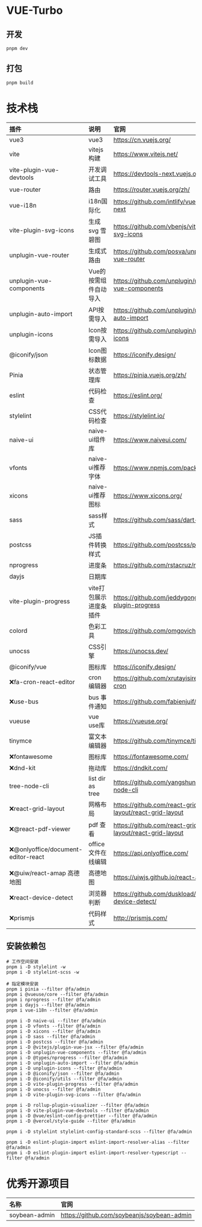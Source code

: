 # VUE-Turbo

## 开发

```
pnpm dev
```

## 打包

```
pnpm build
```

# 技术栈

| 插件                                | 说明                   | 官网                                                   |
| :---------------------------------- | :--------------------- | :----------------------------------------------------- |
| vue3                                | vue3                   | https://cn.vuejs.org/                                  |
| vite                                | vitejs 构建            | https://www.vitejs.net/                                |
| vite-plugin-vue-devtools            | 开发调试工具           | https://devtools-next.vuejs.org/                       |
| vue-router                          | 路由                   | https://router.vuejs.org/zh/                           |
| vue-i18n                            | i18n国际化             | https://github.com/intlify/vue-i18n-next               |
| vite-plugin-svg-icons               | 生成 svg 雪碧图        | https://github.com/vbenjs/vite-plugin-svg-icons        |
| unplugin-vue-router                 | 生成式路由             | https://github.com/posva/unplugin-vue-router           |
| unplugin-vue-components             | Vue的按需组件自动导入  | https://github.com/unplugin/unplugin-vue-components    |
| unplugin-auto-import                | API按需导入            | https://github.com/unplugin/unplugin-auto-import       |
| unplugin-icons                      | Icon按需导入           | https://github.com/unplugin/unplugin-icons             |
| @iconify/json                       | Icon图标数据           | https://iconify.design/                                |
| Pinia                               | 状态管理库             | https://pinia.vuejs.org/zh/                            |
| eslint                              | 代码检查               | https://eslint.org/                                    |
| stylelint                           | CSS代码检查            | https://stylelint.io/                                  |
| naive-ui                            | naive-ui组件库         | https://www.naiveui.com/                               |
| vfonts                              | naive-ui推荐字体       | https://www.npmjs.com/package/vfonts                   |
| xicons                              | naive-ui推荐图标       | https://www.xicons.org/                                |
| sass                                | sass样式               | https://github.com/sass/dart-sass                      |
| postcss                             | JS插件转换样式         | https://github.com/postcss/postcss                     |
| nprogress                           | 进度条                 | https://github.com/rstacruz/nprogress                  |
| dayjs                               | 日期库                 |                                                        |
| vite-plugin-progress                | vite打包展示进度条插件 | https://github.com/jeddygong/vite-plugin-progress      |
| colord                              | 色彩工具               | https://github.com/omgovich/colord                     |
| unocss                              | CSS引擎                | https://unocss.dev/                                    |
| @iconify/vue                        | 图标库                 | https://iconify.design/                                |
| ❌fa-cron-react-editor              | cron 编辑器            | https://github.com/xrutayisire/react-js-cron           |
| ❌use-bus                           | bus 事件通知           | https://github.com/fabienjuif/use-bus                  |
| vueuse                              | vue use库              | https://vueuse.org/                                    |
| tinymce                             | 富文本编辑器           | https://github.com/tinymce/tinymce                     |
| ❌fontawesome                       | 图标库                 | https://fontawesome.com/                               |
| ❌dnd-kit                           | 拖动库                 | https://dndkit.com/                                    |
| tree-node-cli                       | list dir as tree       | https://github.com/yangshun/tree-node-cli              |
| ❌react-grid-layout                 | 网格布局               | https://github.com/react-grid-layout/react-grid-layout |
| ❌@react-pdf-viewer                 | pdf 查看               | https://github.com/react-grid-layout/react-grid-layout |
| ❌@onlyoffice/document-editor-react | office 文件在线编辑    | https://api.onlyoffice.com/                            |
| ❌@uiw/react-amap 高德地图          | 高德地图               | https://uiwjs.github.io/react-amap/                    |
| ❌react-device-detect               | 浏览器判断             | https://github.com/duskload/react-device-detect/       |
| ❌prismjs                           | 代码样式               | http://prismjs.com/                                    |

## 安装依赖包

```
# 工作空间安装
pnpm i -D stylelint -w
pnpm i -D stylelint-scss -w

# 指定模块安装
pnpm i pinia --filter @fa/admin
pnpm i @vueuse/core --filter @fa/admin
pnpm i nprogress --filter @fa/admin
pnpm i dayjs --filter @fa/admin
pnpm i vue-i18n --filter @fa/admin

pnpm i -D naive-ui --filter @fa/admin
pnpm i -D vfonts --filter @fa/admin
pnpm i -D xicons --filter @fa/admin
pnpm i -D sass --filter @fa/admin
pnpm i -D postcss --filter @fa/admin
pnpm i -D @vitejs/plugin-vue-jsx --filter @fa/admin
pnpm i -D unplugin-vue-components --filter @fa/admin
pnpm i -D @types/nprogress --filter @fa/admin
pnpm i -D unplugin-auto-import --filter @fa/admin
pnpm i -D unplugin-icons --filter @fa/admin
pnpm i -D @iconify/json --filter @fa/admin
pnpm i -D @iconify/utils --filter @fa/admin
pnpm i -D vite-plugin-progress --filter @fa/admin
pnpm i -D unocss --filter @fa/admin
pnpm i -D vite-plugin-svg-icons --filter @fa/admin

pnpm i -D rollup-plugin-visualizer --filter @fa/admin
pnpm i -D vite-plugin-vue-devtools --filter @fa/admin
pnpm i -D @vue/eslint-config-prettier --filter @fa/admin
pnpm i -D @vercel/style-guide --filter @fa/admin

pnpm i -D stylelint stylelint-config-standard-scss --filter @fa/admin

pnpm i -D eslint-plugin-import eslint-import-resolver-alias --filter @fa/admin
pnpm i -D eslint-plugin-import eslint-import-resolver-typescript --filter @fa/admin
```

# 优秀开源项目

| 名称          | 官网                                       |
| :------------ | :----------------------------------------- |
| soybean-admin | https://github.com/soybeanjs/soybean-admin |
